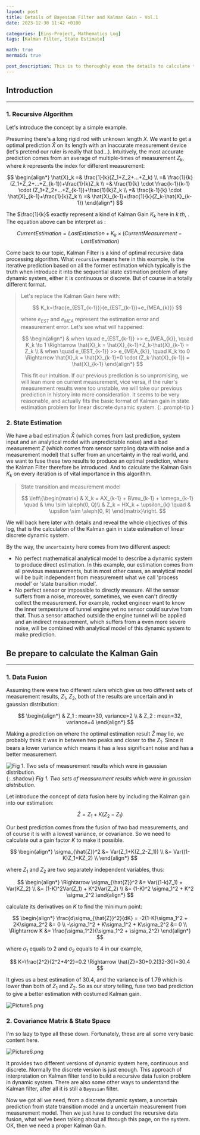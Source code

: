 ```yaml
---
layout: post
title: Details of Bayesian Filter and Kalman Gain - Vol.1
date: 2023-12-30 11:42 +0100

categories: [Eins-Project, Mathematics Log]
tags: [Kalman Filter, State Estimate]

math: true
mermaid: true

post_description: This is to thoroughly exam the details to calculate the kalmann gain and others of state estimation problem and data fusion, mathematically.
---
```


## Introduction

---

### 1. Recursive Algorithm

Let's introduce the concept by a simple example.

Presuming there's a long rigid rod with unknown length $X$. We want to get a optimal prediction $\hat{X}$ on its length with an inaccurate measurement device (let's pretend our ruler is really that bad...). Intuitively, the most accurate prediction comes from an average of multiple-times of measurement $Z_{k}$, where $k$ represents the index for different measurement:

$$
\begin{align*}
\hat{X}_k  =& \frac{1}{k}(Z_1+Z_2+...+Z_k) \\
=& \frac{1}{k}(Z_1+Z_2+...+Z_{k-1})+\frac{1}{k}Z_k \\
=& \frac{1}{k} \cdot \frac{k-1}{k-1} \cdot (Z_1+Z_2+...+Z_{k-1})+\frac{1}{k}Z_k \\
=& \frac{k-1}{k} \cdot \hat{X}_{k-1}+\frac{1}{k}Z_k \\
=& \hat{X}_{k-1}+\frac{1}{k}(Z_k-\hat{X}_{k-1})
\end{align*}
$$

The $\frac{1}{k}$ exactly represent a kind of Kalman Gain $K_k$ here in $k~th$, . The equation above can be interpret as :

$$
Current Estimation = Last Estimation + K_k \times(Current Measurement - Last Estimation)
$$

Come back to our topic, Kalman Filter is a kind of optimal recursive data processing algorithm. What `recursive` means here in this example, is the iterative prediction based on all the former estimation which typically is the truth when introduce it into the sequential state estimation problem of any dynamic system, either it is continuous or discrete. But of course in a totally different format.

>
>Let's replace the Kalman Gain here with:
>
>$$
>K_k=\frac{e_{EST_{k-1}}}{e_{EST_{k-1}}+e_{MEA_{k}}}
>$$
>
>where $e_{EST}$ and $e_{MEA}$ represent the estimation error and measurement error. Let's see what will happened:
>
>$$
>\begin{align*}
>& when \quad e_{EST_{k-1}} >> e_{MEA_{k}}, \quad K_k \to 1 \Rightarrow \hat{X}_k = \hat{X}_{k-1}+Z_k-\hat{X}_{k-1} = Z_k \\
>& when \quad e_{EST_{k-1}} >> e_{MEA_{k}}, \quad K_k \to 0 \Rightarrow \hat{X}_k = \hat{X}_{k-1}+0 \cdot (Z_k-\hat{X}_{k-1}) = \hat{X}_{k-1}
>\end{align*}
>$$
>
>This fit our intuition. If our previous prediction is so unpromising, we will lean more on current measurement, vice versa, if the ruler's measurement results were too unstable, we will take our previous prediction in history into more consideration.
>It seems to be very reasonable, and actually fits the basic format of Kalman gain in state estimation problem for linear discrete dynamic system.
{: .prompt-tip }

### 2. State Estimation

We have a bad estimation $\hat{X}$ (which comes from last prediction, system input and an analytical model with unpredictable noise) and a bad measurement $Z$ (which comes from sensor sampling data with noise and a measurement model) that suffer from an uncertainty in the real world, and we want to fuse these two results to produce an optimal prediction, where the Kalman Filter therefore be introduced. And to calculate the Kalman Gain $K_k$ on every iteration is of vital importance in this algorithm.

> State transition and measurement model
> 
> $$
> \left\{\begin{matrix}
> & X_k = AX_{k-1} + B\mu_{k-1} + \omega_{k-1} \quad  & \mu \sim \aleph(0, Q)\\
> & Z_k = HX_k + \upsilon_{k} \quad  & \upsilon \sim \aleph(0, R)
> \end{matrix}\right.
> $$
> 

We will back here later with details and reveal the whole objectives of this log, that is the calculation of the Kalman gain in state estimation of linear discrete dynamic system.

By the way, the `uncertainty` here comes from two different aspect:

- No perfect mathematical analytical model to describe a dynamic system to produce direct estimation. In this example, our estimation comes from all previous measurements, but in most other cases, an analytical model will be built independent from measurement what we call 'process model' or 'state transition model'.
- No perfect sensor or impossible to directly measure. All the sensor suffers from a noise, moreover, sometimes, we even can't directly collect the measurement. For example, rocket engineer want to know the inner temperature of tunnel engine yet no sensor could survive from that. Thus a sensor attached outside the engine tunnel will be applied and an indirect measurement, which suffers from a even more severe noise, will be combined with analytical model of this dynamic system to make prediction.

## Be prepare to calculate the Kalman Gain

---

### 1. Data Fusion

Assuming there were two different rulers which give us two different sets of measurement results, $Z_1$, $Z_2$, both of the results are uncertain and in gaussian distribution:

$$
\begin{align*}
& Z_1 : mean=30, variance=2 \\
& Z_2 : mean=32, variance=4
\end{align*}
$$

Making a prediction on where the optimal estimation result $\hat{Z}$ may lie, we probably think it was in between two peaks and closer to the $Z_1$. Since it bears a lower variance which means it has a less significant noise and has a better measurement.

![*Fig 1. Two sets of measurement results which were in gaussian distribution.*](/localdata/assets/EinsProject/TwoMeasurementsGaussian.png){: .shadow}
_Fig 1. Two sets of measurement results which were in gaussian distribution._

Let introduce the concept of data fusion here by including the Kalman gain into our estimation:

$$
\hat{Z} = Z_1 + K(Z_2 - Z_1)
$$

Our best prediction comes from the fusion of two bad measurements, and of course it is with a lowest variance, or covariance. So we need to calculate out a gain factor $K$ to make it possible.

$$
\begin{align*}
\sigma_{\hat{Z}}^2 &= Var(Z_1+K(Z_2-Z_1)) \\
&= Var((1-K)Z_1+KZ_2) \\
\end{align*}
$$

where $Z_1$ and $Z_2$ are two separately independent variables, thus:

$$
\begin{align*}
\Rightarrow \sigma_{\hat{Z}}^2 &= Var((1-k)Z_1) + Var(KZ_2) \\
&= (1-K)^2Var(Z_1) + K^2Var(Z_2) \\
&= (1-K)^2 \sigma_1^2 + K^2 \sigma_2^2
\end{align*}
$$

calculate its derivatives on $K$ to find the minimum point:

$$
\begin{align*}
\frac{d\sigma_{\hat{Z}}^2}{dK} = -2(1-K)\sigma_1^2 + 2K\sigma_2^2 &= 0 \\
-\sigma_1^2 + K\sigma_1^2 + K\sigma_2^2 &= 0 \\
\Rightarrow K &= \frac{\sigma_1^2}{\sigma_1^2 + \sigma_2^2}
\end{align*}
$$

where $\sigma_1$ equals to $2$ and $\sigma_2$ equals to $4$ in our example,

$$
K=\frac{2^2}{2^2+4^2}=0.2 \Rightarrow \hat{Z}=30+0.2(32-30)=30.4
$$

It gives us a best estimation of $30.4$, and the variance is of $1.79$ which is lower than both of $Z_1$ and $Z_2$. So as our story telling, fuse two bad prediction to give a better estimation with costumed Kalman gain.

![Picture5.png](/localdata/assets/EinsProject/EQKalmanPicture5.png)

### 2. Covariance Matrix & State Space

I'm so lazy to type all these down. Fortunately, these are all some very basic content here. 

![Picture6.png](/localdata/assets/EinsProject/EQKalmanPicture6.png)

It provides two different versions of dynamic system here, continuous and discrete. Normally the discrete version is just enough. This approach of interpretation on Kalman filter tend to build a recursive data fusion problem in dynamic system. There are also some other ways to understand the Kalman filter, after all it is still a `Bayesian` filter. 

Now we got all we need, from a discrete dynamic system, a uncertain prediction from state transition model and a uncertain measurement from measurement model. Then we just have to conduct the recursive data fusion, what we’ve been talking about all through this page, on the system. OK, then we need a proper Kalman Gain.